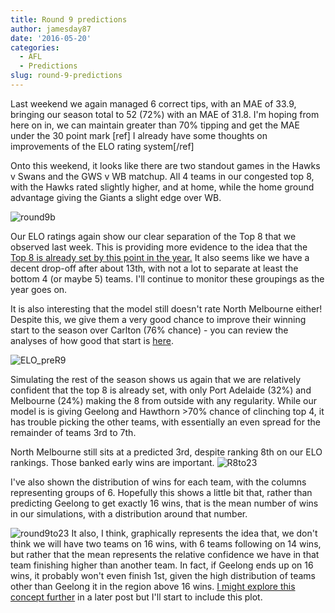 ```yaml
---
title: Round 9 predictions
author: jamesday87
date: '2016-05-20'
categories:
  - AFL
  - Predictions
slug: round-9-predictions
---
```


Last weekend we again managed 6 correct tips, with an MAE of 33.9, bringing our season total to 52 (72%) with an MAE of 31.8. I'm hoping from here on in, we can maintain greater than 70% tipping and get the MAE under the 30 point mark [ref] I already have some thoughts on improvements of the ELO rating system[/ref]

Onto this weekend, it looks like there are two standout games in the Hawks v Swans and the GWS v WB matchup. All 4 teams in our congested top 8, with the Hawks rated slightly higher, and at home, while the home ground advantage giving the Giants a slight edge over WB.

![round9b](http://plussixoneblog.com/wp-content/uploads/2016/05/round9b.gif)

Our ELO ratings again show our clear separation of the Top 8 that we observed last week. This is providing more evidence to the idea that the [Top 8 is already set by this point in the year.](http://plussixoneblog.com/2016/05/05/the-round-7-rule/) It also seems like we have a decent drop-off after about 13th, with not a lot to separate at least the bottom 4 (or maybe 5) teams. I'll continue to monitor these groupings as the year goes on.

It is also interesting that the model still doesn't rate North Melbourne either! Despite this, we give them a very good chance to improve their winning start to the season over Carlton (76% chance) - you can review the analyses of how good that start is [here](http://plussixoneblog.com/2016/05/13/leaping-kangaroos/).

![ELO_preR9](http://plussixoneblog.com/wp-content/uploads/2016/05/ELO_preR9.gif)

Simulating the rest of the season shows us again that we are relatively confident that the top 8 is already set, with only Port Adelaide (32%) and Melbourne (24%) making the 8 from outside with any regularity. While our model is is giving Geelong and Hawthorn >70% chance of clinching top 4, it has trouble picking the other teams, with essentially an even spread for the remainder of teams 3rd to 7th.

North Melbourne still sits at a predicted 3rd, despite ranking 8th on our ELO rankings. Those banked early wins are important.
![R8to23](http://plussixoneblog.com/wp-content/uploads/2016/05/R8to23.gif)

I've also shown the distribution of wins for each team, with the columns representing groups of 6. Hopefully this shows a little bit that, rather than predicting Geelong to get exactly 16 wins, that is the mean number of wins in our simulations, with a distribution around that number.

![round9to23](http://plussixoneblog.com/wp-content/uploads/2016/05/round9to23.gif)
It also, I think, graphically represents the idea that, we don't think we will have two teams on 16 wins, with 6 teams following on 14 wins, but rather that the mean represents the relative confidence we have in that team finishing higher than another team. In fact, if Geelong ends up on 16 wins, it probably won't even finish 1st, given the high distribution of teams other than Geelong it in the region above 16 wins. [I might explore this concept further](http://fivethirtyeight.com/datalab/an-nfl-team-will-probably-win-14-games-we-just-dont-know-which-team/) in a later post but I'll start to include this plot.

